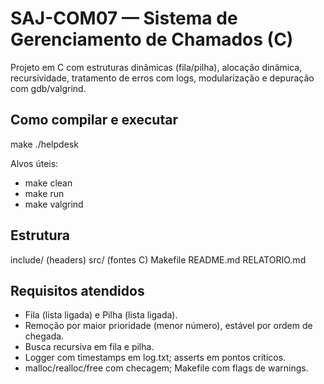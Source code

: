 # SAJ-COM07 — Sistema de Gerenciamento de Chamados (C)

Projeto em C com estruturas dinâmicas (fila/pilha), alocação dinâmica, recursividade, tratamento de erros com logs, modularização e depuração com gdb/valgrind.

## Como compilar e executar
make
./helpdesk

Alvos úteis:
- make clean
- make run
- make valgrind

## Estrutura
include/ (headers)
src/     (fontes C)
Makefile
README.md
RELATORIO.md

## Requisitos atendidos
- Fila (lista ligada) e Pilha (lista ligada).
- Remoção por maior prioridade (menor número), estável por ordem de chegada.
- Busca recursiva em fila e pilha.
- Logger com timestamps em log.txt; asserts em pontos críticos.
- malloc/realloc/free com checagem; Makefile com flags de warnings.
